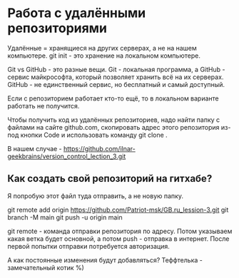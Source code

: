 # Работа с удалёнными репозиториями

Удалённые = хранящиеся на других серверах, а не на нашем компьютере.
git init - это хранение на локальном компьютере.

Git vs GitHub - это разные вещи. Git - локальная программа, а GitHub - сервис майкрософта, который позволяет хранить всё на их серверах.
GitHub - не единственный сервис, но бесплатный и самый доступный.

Если с репозиторием работает кто-то ещё, то в локальном варианте работать не получится.

Чтобы получить код из удалённых репозиториев, надо найти папку с файлами на сайте github.com, скопировать адрес этого репозитория из-под кнопки Code и использовать команду git clone <url>.

В нашем случае - https://github.com/ilnar-geekbrains/version_control_lection_3.git 

## Как создать свой репозиторий на гитхабе?

Я попробую этот файл туда отправить, а не новую папку.

git remote add origin https://github.com/Patriot-msk/GB.ru_lession-3.git
  git branch -M main
  git push -u origin main

git remote - команда отправки репозитория по адресу. Потом указываем какая ветка будет основной, а потом push - отправка в интернет.
После первой попытки отправки потребуется авторизация.

А как постоянные изменения будут добавляться?
Теффтелька - замечательный котик %)

